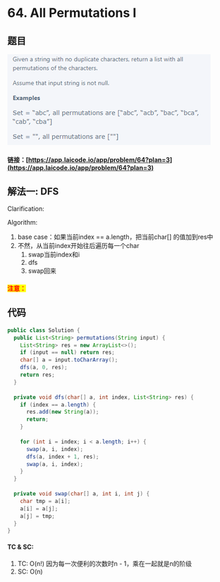 # 64. All Permutations I

## 题目

![](<../../.gitbook/assets/image (88) (1).png>)

#### 链接：[https://app.laicode.io/app/problem/64?plan=3](https://app.laicode.io/app/problem/64?plan=3)

## 解法一: DFS

Clarification:&#x20;

Algorithm:&#x20;

1. base case：如果当前index == a.length，把当前char\[] 的值加到res中
2. 不然，从当前index开始往后遍历每一个char
   1. swap当前index和i
   2. dfs
   3. swap回来

#### <mark style="color:red;">注意：</mark>

## 代码

```java
public class Solution {
  public List<String> permutations(String input) {
    List<String> res = new ArrayList<>();
    if (input == null) return res;
    char[] a = input.toCharArray();
    dfs(a, 0, res);
    return res;
  }

  private void dfs(char[] a, int index, List<String> res) {
    if (index == a.length) {
      res.add(new String(a));
      return;
    }

    for (int i = index; i < a.length; i++) {
      swap(a, i, index);
      dfs(a, index + 1, res);
      swap(a, i, index);
    }
  }

  private void swap(char[] a, int i, int j) {
    char tmp = a[i];
    a[i] = a[j];
    a[j] = tmp;
  }
}
```

#### TC & SC:&#x20;

1. TC: O(n!) 因为每一次便利的次数时n - 1，乘在一起就是n的阶级
2. SC: O(n)
